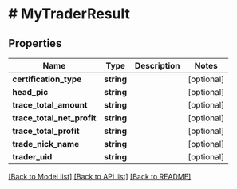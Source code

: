 # # MyTraderResult

## Properties

Name | Type | Description | Notes
------------ | ------------- | ------------- | -------------
**certification_type** | **string** |  | [optional]
**head_pic** | **string** |  | [optional]
**trace_total_amount** | **string** |  | [optional]
**trace_total_net_profit** | **string** |  | [optional]
**trace_total_profit** | **string** |  | [optional]
**trade_nick_name** | **string** |  | [optional]
**trader_uid** | **string** |  | [optional]

[[Back to Model list]](../../README.md#models) [[Back to API list]](../../README.md#endpoints) [[Back to README]](../../README.md)
